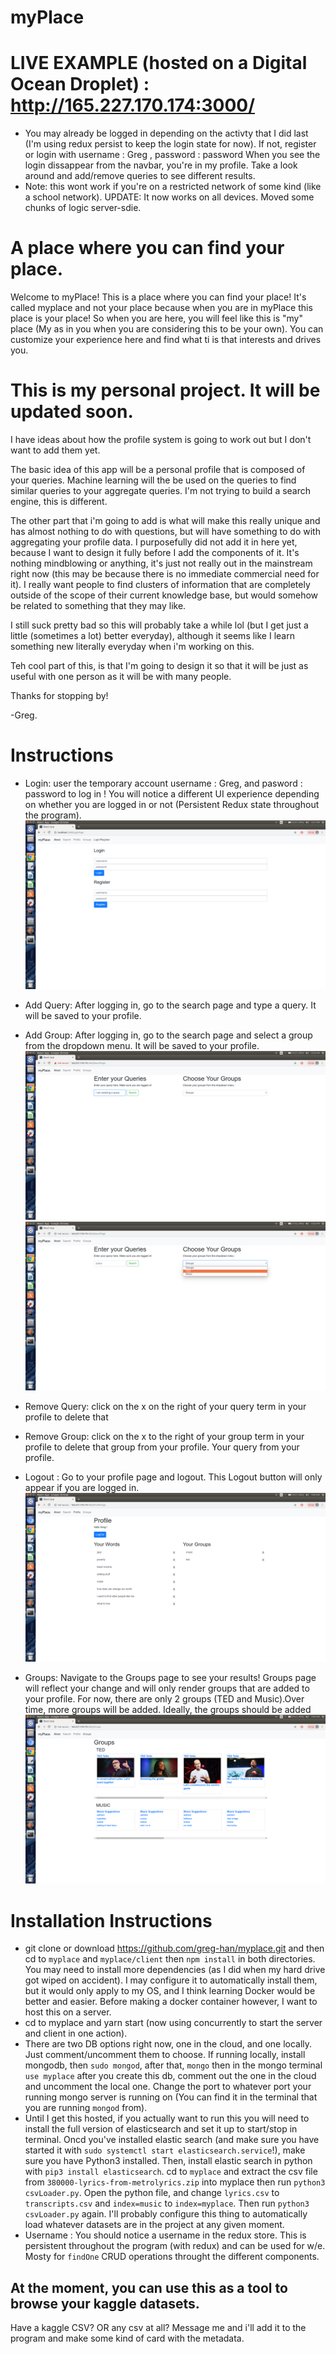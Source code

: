 # myPlace
# LIVE EXAMPLE (hosted on a Digital Ocean Droplet) : http://165.227.170.174:3000/
* You may already be logged in depending on the activty that I did last (I'm using redux persist to keep the login state for now). If not, register or login with username : Greg , password : password When you see the login dissappear from the navbar, you're in my profile. Take a look around and add/remove queries to see different results.
* Note: this wont work if you're on a restricted network of some kind (like a school network).
  UPDATE: It now works on all devices. Moved some chunks of logic server-sdie.
  
# A place where you can find your place.
Welcome to myPlace! This is a place where you can find your place! 
It's called myplace and not your place because when you are in myPlace this place is your place! 
So when you are here, you will feel like this is "my" place (My as in you when you are considering this to be your own).
You can customize your experience here and find what ti is that interests and drives you.
 
# This is my personal project. It will be updated soon.
I have ideas about how the profile system is going to work out but I don't want to add them yet.

The basic idea of this app will be a personal profile that is composed of your queries.
Machine learning will the be used on the queries to find similar queries to your aggregate queries.
I'm not trying to build a search engine, this is different.


The other part that i'm going to add is what will make this really unique and has almost nothing to do with questions, but will have something to do with aggregating your profile data. I purposefully did not add it in here yet, because I want to design it fully before I add the components of it. It's nothing mindblowing or anything, it's just not really out in the mainstream right now (this may be because there is no immediate commercial need for it).
I really want people to find clusters of information that are completely outside of the scope of their current knowledge base, but would somehow be related to something that they may like.

I still suck pretty bad so this will probably take a while lol (but I get just a little (sometimes a lot) better everyday), although it seems like I learn something new literally everyday when i'm working on this.

Teh cool part of this, is that I'm going to design it so that it will be just as useful with one person as it will be with many people.

Thanks for stopping by!

-Greg.
# Instructions
* Login: user the temporary account username : Greg, and pasword : password to log in !
  You will notice a different UI experience depending on whether you are logged in or not (Persistent Redux state throughout the program).
  ![Alt text](/images/login.png?raw=true "login")
  
* Add Query: After logging in, go to the search page and type a query. It will be saved to your profile.
* Add Group: After logging in, go to the search page and select a group from the dropdown menu. It will be saved to your profile.
  ![Alt text](/images/query.png?raw=true "query")
  ![Alt text](/images/dropdown.png?raw=true "dropdown")
  
* Remove Query: click on the x on the right of your query term in your profile to delete that
* Remove Group: click on the x to the right of your group term in your profile to delete that group from your profile. Your  query from your profile.
* Logout : Go to your profile page and logout. This Logout button will only appear if you are logged in.
![Alt text](/images/profilepage.png?raw=true "profile")

* Groups: Navigate to the Groups page to see your results! Groups page will reflect your change and will only render groups that are added to your profile. For now, there are only 2 groups (TED and Music).Over time, more groups will be added. Ideally, the groups should be added 
![Alt text](/images/groups.png?raw=true "groups")

# Installation Instructions
* git clone or download https://github.com/greg-han/myplace.git and then  cd to `myplace` and `myplace/client` then `npm install` in both directories. You may need to install more dependencies (as I did when my hard drive got wiped on accident).
I may configure it to automatically install them, but it would only apply to my OS, and I think learning Docker would be better and easier. Before making a docker container however, I want to host this on a server.
* cd to myplace and yarn start (now using concurrently to start the server and client in one action).
* There are two DB options right now, one in the cloud, and one locally. Just comment/uncomment them to choose.
  If running locally, install mongodb, then `sudo mongod`, after that, `mongo` then in the mongo terminal `use myplace` after
  you create this db, comment out the one in the cloud and uncomment the local one. Change the port to whatever port your       running mongo server is running on (You can find it in the terminal that you are running `mongod` from).
* Until I get this hosted, if you actually want to run this you will need to install the full version of elasticsearch and set it up to start/stop in terminal. Oncd you've installed elastic search (and make sure you have started it with `sudo systemctl start elasticsearch.service`!), make sure you have Python3 installed. Then, install elastic search in python with `pip3 install elasticsearch`. 
  cd to `myplace` and extract the csv file from `380000-lyrics-from-metrolyrics.zip` into myplace then run `python3 csvLoader.py`. Open the python file, and change `lyrics.csv` to `transcripts.csv` and `index=music` to `index=myplace`.
  Then run `python3 csvLoader.py` again. I'll probably configure this thing to automatically load whatever datasets are in the project at any given moment.
* Username : You should notice a username in the redux store. This is persistent throughout the program (with redux) and can be used for     w/e. Mosty for `findOne` CRUD operations throught the different components.


## At the moment, you can use this as a tool to browse your kaggle datasets.
Have a kaggle CSV? OR any csv at all? Message me and i'll add it to the program and make some kind of card with the metadata.
